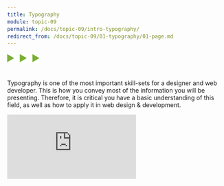 ```yaml
---
title: Typography
module: topic-09
permalink: /docs/topic-09/intro-typography/
redirect_from: /docs/topic-09/01-typography/01-page.md
---
```


<img src="./../../../img/arrow-divider.svg" style="width: 75px; border: none; margin: 0px 0 20px 0" />

Typography is one of the most important skill-sets for a designer and web developer. This is how you convey most of the information you will be presenting. Therefore, it is critical you have a basic understanding of this field, as well as how to apply it in web design & development.

<div class="codepen-embed">
  <div class="embed-responsive embed-responsive-16by9">
    <iframe class="embed-responsive-item" src="https://player.vimeo.com/video/239714928?color=F49626&title=0&byline=0&portrait=0" frameborder="0" allowfullscreen></iframe>
  </div>
</div>
